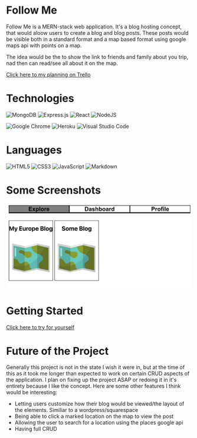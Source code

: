 # Follow Me
Follow Me is a MERN-stack web application. It's a blog hosting concept, that would aloow users to create a blog and blog posts. These posts would be visible both in a standard format and a map based format using google maps api with points on a map.

The idea would be the to show the link to friends and family about you trip, nad then can read/see all about it on the map.

[Click here to my planning on Trello](https://trello.com/b/BrLnDt14/followme)

# Technologies

![MongoDB](https://img.shields.io/badge/MongoDB-%234ea94b.svg?style=for-the-badge&logo=mongodb&logoColor=white)
![Express.js](https://img.shields.io/badge/express.js-%23404d59.svg?style=for-the-badge&logo=express&logoColor=%2361DAFB)
![React](https://img.shields.io/badge/react-%2320232a.svg?style=for-the-badge&logo=react&logoColor=%2361DAFB)
![NodeJS](https://img.shields.io/badge/node.js-6DA55F?style=for-the-badge&logo=node.js&logoColor=white)

![Google Chrome](https://img.shields.io/badge/Google%20Chrome-4285F4?style=for-the-badge&logo=GoogleChrome&logoColor=white)
![Heroku](https://img.shields.io/badge/heroku-%23430098.svg?style=for-the-badge&logo=heroku&logoColor=white)
![Visual Studio Code](https://img.shields.io/badge/Visual%20Studio%20Code-0078d7.svg?style=for-the-badge&logo=visual-studio-code&logoColor=white)
# Languages
![HTML5](https://img.shields.io/badge/html5-%23E34F26.svg?style=for-the-badge&logo=html5&logoColor=white)
![CSS3](https://img.shields.io/badge/css3-%231572B6.svg?style=for-the-badge&logo=css3&logoColor=white)
![JavaScript](https://img.shields.io/badge/javascript-%23323330.svg?style=for-the-badge&logo=javascript&logoColor=%23F7DF1E)
![Markdown](https://img.shields.io/badge/markdown-%23000000.svg?style=for-the-badge&logo=markdown&logoColor=white)
# Some Screenshots
![ScreenShot](public/screenshot.png)
# Getting Started
[Click here to try for yourself](https://follow-me-tcb.herokuapp.com/explore)

# Future of the Project
Generally this project is not in the state I wish it were in, but at the time of this as it took me longer than expected to work on certain CRUD aspects of the application. I plan on fixing up the project ASAP or redoing it in it's entirety because I like the concept. Here are some other features I think would be interesting:

- Letting users customize how their blog would be viewed/the layout of the elements. Similiar to a wordpress/squarespace
- Being able to click a marked location on the map to view the post
- Allowing the user to search for a location using the places google api
- Having full CRUD
